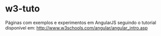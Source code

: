 # w3-tuto
Páginas com exemplos e experimentos em AngularJS seguindo o tutorial disponível em: http://www.w3schools.com/angular/angular_intro.asp
